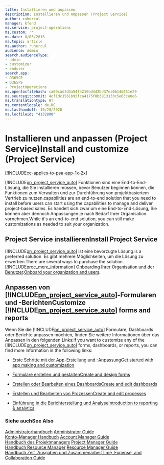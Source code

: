 ```yaml
---
title: Installieren und anpassen
description: Installieren und Anpassen (Project Service)
author: ruhercul
manager: kfend
ms.service: project-operations
ms.custom: ''
ms.date: 8/03/2018
ms.topic: article
ms.author: ruhercul
audience: Admin
search.audienceType:
- admin
- customizer
- enduser
search.app:
- D365CE
- D365PS
- ProjectOperations
ms.openlocfilehash: ca09cad3d3a54f4210bd4d2bd37ea0b14d451e29
ms.sourcegitcommit: 4cf1dc1561b92fca4175f0b3813133c5e63ce8e6
ms.translationtype: HT
ms.contentlocale: de-DE
ms.lasthandoff: 10/28/2020
ms.locfileid: "4132800"
---
```

# <a name="install-and-customize-project-service"></a><span data-ttu-id="ca344-103">Installieren und anpassen (Project Service)</span><span class="sxs-lookup"><span data-stu-id="ca344-103">Install and customize (Project Service)</span></span>

[!INCLUDE[cc-applies-to-psa-app-1x-2x](../includes/cc-applies-to-psa-app-1x-2x.md)]

[!INCLUDE[pn_project_service_auto](../includes/pn-project-service-auto.md)] <span data-ttu-id="ca344-104">Funktionen sind eine End-to-End-Lösung, die Sie installieren müssen, bevor Benutzer beginnen können, die Funktionen zum Verwalten und zur Durchführung von projektbasiertem Vertrieb zu nutzen.</span><span class="sxs-lookup"><span data-stu-id="ca344-104">capabilities are an end-to-end solution that you need to install before users can start using the capabilities to manage and deliver project-based sales.</span></span> <span data-ttu-id="ca344-105">Es handelt sich zwar um eine End-to-End-Lösung, Sie können aber dennoch Anpassungen je nach Bedarf Ihrer Organisation vornehmen.</span><span class="sxs-lookup"><span data-stu-id="ca344-105">While it's an end-to-end solution, you can still make customizations as needed to suit your organization.</span></span>  
<!-- TODO: I expect to find the information on how to get and install this here. Please find that and add it here. Same for Project Service.--> 
  
## <a name="install-project-service"></a><span data-ttu-id="ca344-106">Project Service installieren</span><span class="sxs-lookup"><span data-stu-id="ca344-106">Install Project Service</span></span>  
 [!INCLUDE[pn_project_service_auto](../includes/pn-project-service-auto.md)] <span data-ttu-id="ca344-107">ist eine bevorzugte Lösung.</span><span class="sxs-lookup"><span data-stu-id="ca344-107">is a preferred solution.</span></span> <span data-ttu-id="ca344-108">Es gibt mehrere Möglichkeiten, um die Lösung zu erwerben.</span><span class="sxs-lookup"><span data-stu-id="ca344-108">There are several ways to purchase the solution.</span></span> [!INCLUDE[proc_more_information](../includes/proc-more-information.md)] <span data-ttu-id="ca344-109">[Onboarding Ihrer Organisation und der Benutzer](https://docs.microsoft.com/dynamics365/customerengagement/on-premises/admin/onboard-your-organization-and-users-to-dynamics-365-online).</span><span class="sxs-lookup"><span data-stu-id="ca344-109">[Onboard your organization and users](https://docs.microsoft.com/dynamics365/customerengagement/on-premises/admin/onboard-your-organization-and-users-to-dynamics-365-online).</span></span>  
  
## <a name="customize-pn_project_service_auto-forms-and-reports"></a><span data-ttu-id="ca344-110">Anpassen von [!INCLUDE[pn_project_service_auto](../includes/pn-project-service-auto.md)]-Formularen und -Berichten</span><span class="sxs-lookup"><span data-stu-id="ca344-110">Customize [!INCLUDE[pn_project_service_auto](../includes/pn-project-service-auto.md)] forms and reports</span></span>  
 <span data-ttu-id="ca344-111">Wenn Sie die [!INCLUDE[pn_project_service_auto](../includes/pn-project-service-auto.md)] Formulare, Dashboards oder Berichte anpassen möchten, finden Sie weitere Informationen über das Anpassen in den folgenden Links:</span><span class="sxs-lookup"><span data-stu-id="ca344-111">If you want to customize any of the [!INCLUDE[pn_project_service_auto](../includes/pn-project-service-auto.md)] forms, dashboards, or reports, you can find more information in the following links:</span></span>  
  
- [<span data-ttu-id="ca344-112">Erste Schritte mit der App-Erstellung und -Anpassung</span><span class="sxs-lookup"><span data-stu-id="ca344-112">Get started with app making and customization</span></span>](https://docs.microsoft.com/dynamics365/customerengagement/on-premises/customize/getting-started-customization)  
  
- [<span data-ttu-id="ca344-113">Formulare erstellen und gestalten</span><span class="sxs-lookup"><span data-stu-id="ca344-113">Create and design forms</span></span>](https://docs.microsoft.com/dynamics365/customerengagement/on-premises/customize/create-design-forms)  
  
- [<span data-ttu-id="ca344-114">Erstellen oder Bearbeiten eines Dashboards</span><span class="sxs-lookup"><span data-stu-id="ca344-114">Create and edit dashboards</span></span>](https://docs.microsoft.com/dynamics365/customerengagement/on-premises/customize/create-edit-dashboards)  
  
- [<span data-ttu-id="ca344-115">Erstellen und Bearbeiten von Prozessen</span><span class="sxs-lookup"><span data-stu-id="ca344-115">Create and edit processes</span></span>](https://docs.microsoft.com/dynamics365/customerengagement/on-premises/customize/guide-staff-through-common-tasks-processes)  
  
- [<span data-ttu-id="ca344-116">Einführung in die Berichterstellung und Analyse</span><span class="sxs-lookup"><span data-stu-id="ca344-116">Introduction to reporting & analytics</span></span>](https://docs.microsoft.com/dynamics365/customerengagement/on-premises/analytics/reporting-analytics-with-dynamics-365)  
  
### <a name="see-also"></a><span data-ttu-id="ca344-117">Siehe auch</span><span class="sxs-lookup"><span data-stu-id="ca344-117">See Also</span></span>  
 <span data-ttu-id="ca344-118">[Administratorhandbuch](../psa/admin-guide.md) </span><span class="sxs-lookup"><span data-stu-id="ca344-118">[Administrator Guide](../psa/admin-guide.md) </span></span>  
 <span data-ttu-id="ca344-119">[Konto-Manager Handbuch](../psa/account-manager-guide.md) </span><span class="sxs-lookup"><span data-stu-id="ca344-119">[Account Manager Guide](../psa/account-manager-guide.md) </span></span>  
 <span data-ttu-id="ca344-120">[Handbuch des Projektmanagers](../psa/project-manager-guide.md) </span><span class="sxs-lookup"><span data-stu-id="ca344-120">[Project Manager Guide](../psa/project-manager-guide.md) </span></span>  
 <span data-ttu-id="ca344-121">[Handbuch Resource Manager](../psa/resource-manager-guide.md) </span><span class="sxs-lookup"><span data-stu-id="ca344-121">[Resource Manager Guide](../psa/resource-manager-guide.md) </span></span>  
 [<span data-ttu-id="ca344-122">Handbuch Zeit, Ausgaben und Zusammenarbeit</span><span class="sxs-lookup"><span data-stu-id="ca344-122">Time, Expense, and Collaboration Guide</span></span>](../psa/time-expense-collaboration-guide.md)

